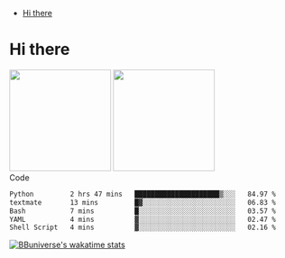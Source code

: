 <!--ts-->
* [Hi there](#hi-there)

<!-- Created by https://github.com/ekalinin/github-markdown-toc -->
<!-- Added by: runner, at: Wed Sep 27 04:19:34 UTC 2023 -->

<!--te-->


# Hi there

<!--
**BBuniverse/BBuniverse** is a ✨ _special_ ✨ repository because its `README.md` (this file) appears on your GitHub profile.

Here are some ideas to get you started:

- 🔭 I’m currently working on ...
- 🌱 I’m currently learning ...
- 👯 I’m looking to collaborate on ...
- 🤔 I’m looking for help with ...
- 💬 Ask me about ...
- 📫 How to reach me: ...
- 😄 Pronouns: ...
- ⚡ Fun fact: ...
-->


<div display="flex">
  <img src="https://github-readme-stats.vercel.app/api?username=BBuniverse&show_icons=true&count_private=true&theme=radical&hide_border=true" height="180"/>
  <img src="https://github-readme-stats.vercel.app/api/top-langs/?username=BBuniverse&layout=compact&theme=radical&hide_border=true" height="180"/>
</div
     

## Code
<!--START_SECTION:waka-->

```txt
Python         2 hrs 47 mins   █████████████████████▒░░░   84.97 %
textmate       13 mins         █▓░░░░░░░░░░░░░░░░░░░░░░░   06.83 %
Bash           7 mins          █░░░░░░░░░░░░░░░░░░░░░░░░   03.57 %
YAML           4 mins          ▓░░░░░░░░░░░░░░░░░░░░░░░░   02.47 %
Shell Script   4 mins          ▓░░░░░░░░░░░░░░░░░░░░░░░░   02.16 %
```

<!--END_SECTION:waka-->
     
[![BBuniverse's wakatime stats](https://github-readme-stats.vercel.app/api/wakatime?username=BBuniverse)](https://github.com/anuraghazra/github-readme-stats)
